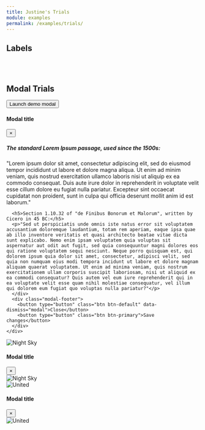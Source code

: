 ```yaml
---
title: Justine's Trials
module: examples
permalink: /examples/trials/
---
```


<h2>Labels</h2>
<span class="icon-danger"></span><span class="icon-warning"></span><span class="icon-info"></span><span class="icon-interest"></span>



<br /><br />



<h2>Modal Trials</h2>
<!-- Button trigger modal -->
<button type="button" class="btn btn-primary" data-toggle="modal" data-target="#exampleModal-text">
  Launch demo modal
</button>

<!-- Modal -->
<div class="modal fade" id="exampleModal-text" tabindex="-1" role="dialog" aria-labelledby="exampleModalLabel" aria-hidden="true">
  <div class="modal-dialog" role="document">
    <div class="modal-content">
      <div class="modal-header">
        <h4 class="modal-title" id="exampleModalLabel">Modal title</h4>
        <button type="button" class="close" data-dismiss="modal" aria-label="Close">
          <span aria-hidden="true">&times;</span>
        </button>
      </div>
      <div class="modal-body">
      <h5>The standard Lorem Ipsum passage, used since the 1500s:</h5>
      <p>"Lorem ipsum dolor sit amet, consectetur adipiscing elit, sed do eiusmod tempor incididunt ut labore et dolore magna aliqua. Ut enim ad minim veniam, quis nostrud exercitation ullamco laboris nisi ut aliquip ex ea commodo consequat. Duis aute irure dolor in reprehenderit in voluptate velit esse cillum dolore eu fugiat nulla pariatur. Excepteur sint occaecat cupidatat non proident, sunt in culpa qui officia deserunt mollit anim id est laborum."</p>

      <h5>Section 1.10.32 of "de Finibus Bonorum et Malorum", written by Cicero in 45 BC:</h5>
      <p>"Sed ut perspiciatis unde omnis iste natus error sit voluptatem accusantium doloremque laudantium, totam rem aperiam, eaque ipsa quae ab illo inventore veritatis et quasi architecto beatae vitae dicta sunt explicabo. Nemo enim ipsam voluptatem quia voluptas sit aspernatur aut odit aut fugit, sed quia consequuntur magni dolores eos qui ratione voluptatem sequi nesciunt. Neque porro quisquam est, qui dolorem ipsum quia dolor sit amet, consectetur, adipisci velit, sed quia non numquam eius modi tempora incidunt ut labore et dolore magnam aliquam quaerat voluptatem. Ut enim ad minima veniam, quis nostrum exercitationem ullam corporis suscipit laboriosam, nisi ut aliquid ex ea commodi consequatur? Quis autem vel eum iure reprehenderit qui in ea voluptate velit esse quam nihil molestiae consequatur, vel illum qui dolorem eum fugiat quo voluptas nulla pariatur?"</p>
      </div>
      <div class="modal-footer">
        <button type="button" class="btn btn-default" data-dismiss="modal">Close</button>
        <button type="button" class="btn btn-primary">Save changes</button>
      </div>
    </div>
  </div>
</div>



<!-- Image trigger modal -->
<div class="modal-image">
  <img src="https://d2v9y0dukr6mq2.cloudfront.net/video/thumbnail/YWAdzU2/night-sky-005-a-star-field-twinkles-in-a-night-sky-loop_hf3owvebl_thumbnail-full01.png" alt="Night Sky"  data-toggle="modal" data-target="#exampleModal-image-light">
</div>

<!-- Modal -->
<div class="modal fade" id="exampleModal-image-light" tabindex="-1" role="dialog" aria-labelledby="exampleModalLabel" aria-hidden="true">
  <div class="modal-dialog" role="document">
    <div class="modal-content">
      <div class="modal-header">
        <h4 class="modal-title" id="exampleModalLabel">Modal title</h4>
        <button type="button" class="close" data-dismiss="modal" aria-label="Close">
          <span aria-hidden="true">&times;</span>
        </button>
      </div>
      <div class="modal-body">
      <div class="image">
        <img src="https://d2v9y0dukr6mq2.cloudfront.net/video/thumbnail/YWAdzU2/night-sky-005-a-star-field-twinkles-in-a-night-sky-loop_hf3owvebl_thumbnail-full01.png" class="img-responsive" alt="Night Sky">
      </div>
      </div>
    </div>
  </div>
</div>

<div class="modal-image">
  <img src="https://bootswatch.com/3/united/thumbnail.png" alt="United"  data-toggle="modal" data-target="#exampleModal-image-dark">
</div>

<!-- Modal -->
<div class="modal fade" id="exampleModal-image-dark" tabindex="-1" role="dialog" aria-labelledby="exampleModalLabel" aria-hidden="true">
  <div class="modal-dialog" role="document">
    <div class="modal-content">
      <div class="modal-header">
        <h4 class="modal-title" id="exampleModalLabel">Modal title</h4>
        <button type="button" class="close" data-dismiss="modal" aria-label="Close">
          <span aria-hidden="true">&times;</span>
        </button>
      </div>
      <div class="modal-body">
      <div class="image">
        <img src="https://bootswatch.com/3/united/thumbnail.png" class="img-responsive" alt="United">
      </div>
      </div>
    </div>
  </div>
</div>
